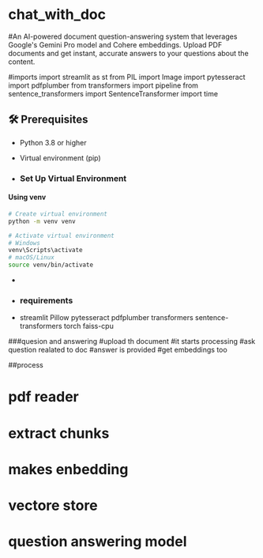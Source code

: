 # chat_with_doc

#An AI-powered document question-answering system that leverages Google's Gemini Pro model and Cohere embeddings. Upload PDF documents and get instant, accurate answers to your questions about the content.

#imports
import streamlit as st
from PIL import Image
import pytesseract
import pdfplumber
from transformers import pipeline
from sentence_transformers import SentenceTransformer
import time

## 🛠️ Prerequisites
- Python 3.8 or higher
- Virtual environment (pip)

- ###  Set Up Virtual Environment
#### Using venv
```bash
# Create virtual environment
python -m venv venv

# Activate virtual environment
# Windows
venv\Scripts\activate
# macOS/Linux
source venv/bin/activate
```
- 
- ### requirements
- streamlit
Pillow
pytesseract
pdfplumber
transformers
sentence-transformers
torch
faiss-cpu

###quesion and answering
#upload th document
#it starts processing
#ask question realated to doc
#answer is provided
#get embeddings too

##process
# pdf reader
# extract chunks
# makes enbedding
# vectore store
# question answering model

